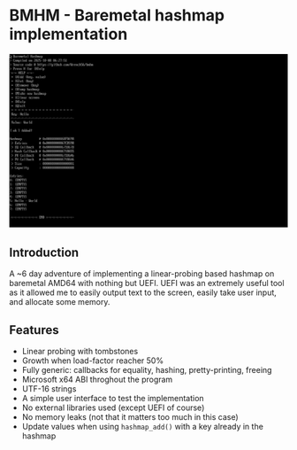 # BMHM - Baremetal hashmap implementation

![Screenshot](https://github.com/Wrench56/bmhm/blob/main/assets/screenshot.png?raw=true)

## Introduction

A ~6 day adventure of implementing a linear-probing based hashmap on baremetal AMD64 with nothing but UEFI. UEFI was an extremely useful tool as it allowed me to easily output text to the screen, easily take user input, and allocate some memory.

## Features

* Linear probing with tombstones
* Growth when load-factor reacher 50%
* Fully generic: callbacks for equality, hashing, pretty-printing, freeing
* Microsoft x64 ABI throghout the program
* UTF-16 strings
* A simple user interface to test the implementation
* No external libraries used (except UEFI of course)
* No memory leaks (not that it matters too much in this case)
* Update values when using `hashmap_add()` with a key already in the hashmap
